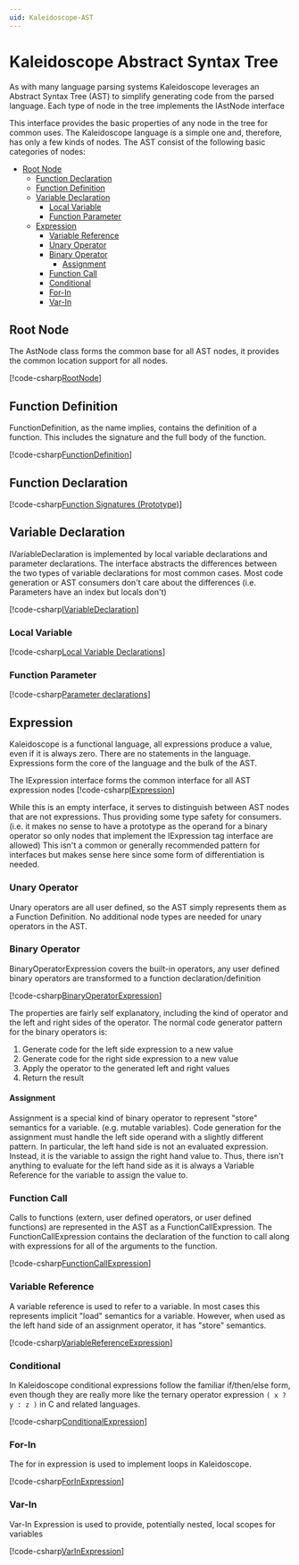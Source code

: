 ```yaml
---
uid: Kaleidoscope-AST
---
```


# Kaleidoscope Abstract Syntax Tree
As with many language parsing systems Kaleidoscope leverages an Abstract Syntax Tree (AST) to simplify
generating code from the parsed language. Each type of node in the tree implements the IAstNode interface

This interface provides the basic properties of any node in the tree for common uses. The Kaleidoscope
language is a simple one and, therefore, has only a few kinds of nodes. The AST consist of the following
basic categories of nodes:
 * [Root Node](#root-node)
    * [Function Declaration](#function-declaration)
    * [Function Definition](#function-definition)
    * [Variable Declaration](#variable-declaration)
      * [Local Variable](#local-variable)
      * [Function Parameter](#function-parameter)
    * [Expression](#expression)
      * [Variable Reference](#variable-reference)
      * [Unary Operator](#unary-operator)
      * [Binary Operator](#binary-operator)
         - [Assignment](#assignment)
      * [Function Call](#function-call)
      * [Conditional](#conditional)
      * [For-In](#for-in)
      * [Var-In](#var-in)

## Root Node
The AstNode class forms the common base for all AST nodes, it provides the common location
support for all nodes.

[!code-csharp[RootNode](RootNode.cs)]

## Function Definition
FunctionDefinition, as the name implies, contains the definition of a function. This includes the signature
and the full body of the function.

[!code-csharp[FunctionDefinition](FunctionDefinition.cs)]

## Function Declaration
[!code-csharp[Function Signatures (Prototype)](Prototype.cs)]

## Variable Declaration
IVariableDeclaration is implemented by local variable declarations and parameter declarations. The
interface abstracts the differences between the two types of variable declarations for most common
cases. Most code generation or AST consumers don't care about the differences (i.e. Parameters have
an index but locals don't)

[!code-csharp[IVariableDeclaration](IVariableDeclaration.cs)]

### Local Variable
[!code-csharp[Local Variable Declarations](LocalVariableDeclaration.cs)]

### Function Parameter
[!code-csharp[Parameter declarations](ParameterDeclaration.cs)]

## Expression
Kaleidoscope is a functional language, all expressions produce a value, even if it is always zero. There
are no statements in the language. Expressions form the core of the language and the bulk of the AST.

The IExpression interface forms the common interface for all AST expression nodes
[!code-csharp[IExpression](IExpression.cs)]

While this is an empty interface, it serves to distinguish between AST nodes that are not expressions.
Thus providing some type safety for consumers. (i.e. it makes no sense to have a prototype as the operand
for a binary operator so only nodes that implement the IExpression tag interface are allowed) This isn't
a common or generally recommended pattern for interfaces but makes sense here since some form of differentiation
is needed.

### Unary Operator
Unary operators are all user defined, so the AST simply represents them as a Function Definition. No
additional node types are needed for unary operators in the AST.

### Binary Operator
BinaryOperatorExpression covers the built-in operators, any user defined binary operators are transformed
to a function declaration/definition

[!code-csharp[BinaryOperatorExpression](BinaryOperatorExpression.cs)]

The properties are fairly self explanatory, including the kind of operator and the left and right sides of the
operator. The normal code generator pattern for the binary operators is:

1. Generate code for the left side expression to a new value
2. Generate code for the right side expression to a new value
3. Apply the operator to the generated left and right values
4. Return the result

#### Assignment
Assignment is a special kind of binary operator to represent "store" semantics for a variable. (e.g. mutable variables).
Code generation for the assignment must handle the left side operand with a slightly different pattern. In particular,
the left hand side is not an evaluated expression. Instead, it is the variable to assign the right hand value to. Thus,
there isn't anything to evaluate for the left hand side as it is always a Variable Reference for the variable to assign
the value to.

### Function Call
Calls to functions (extern, user defined operators, or user defined functions) are represented in the AST as a
FunctionCallExpression. The FunctionCallExpression contains the declaration of the function to call along with 
expressions for all of the arguments to the function.

[!code-csharp[FunctionCallExpression](FunctionCallExpression.cs)]

### Variable Reference
A variable reference is used to refer to a variable. In most cases this represents implicit "load" semantics for a
variable. However, when used as the left hand side of an assignment operator, it has "store" semantics.

[!code-csharp[VariableReferenceExpression](VariableReferenceExpression.cs)]

### Conditional
In Kaleidoscope conditional expressions follow the familiar if/then/else form, even though they are really more
like the ternary operator expression `( x ? y : z )` in C and related languages.

[!code-csharp[ConditionalExpression](ConditionalExpression.cs)]

### For-In
The for in expression is used to implement loops in Kaleidoscope.

[!code-csharp[ForInExpression](ForInExpression.cs)]

### Var-In
Var-In Expression is used to provide, potentially nested, local scopes for variables

[!code-csharp[VarInExpression](VarInExpression.cs)]

